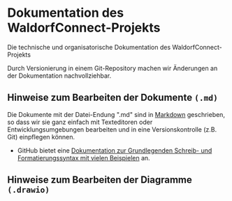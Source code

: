# Dokumentation des WaldorfConnect-Projekts
Die technische und organisatorische Dokumentation des WaldorfConnect-Projekts

Durch Versionierung in einem Git-Repository machen wir Änderungen an der Dokumentation nachvollziehbar.

## Hinweise zum Bearbeiten der Dokumente  `(.md)`

Die Dokumente mit der Datei-Endung ".md" sind in [Markdown](https://de.wikipedia.org/wiki/Markdown) geschrieben, so dass wir sie ganz einfach mit Texteditoren oder Entwicklungsumgebungen bearbeiten und in eine Versionskontrolle (z.B. Git) einpflegen können.

- GitHub bietet eine [Dokumentation zur Grundlegenden Schreib- und Formatierungssyntax mit vielen Beispielen](https://docs.github.com/de/get-started/writing-on-github/getting-started-with-writing-and-formatting-on-github/basic-writing-and-formatting-syntax) an.

## Hinweise zum Bearbeiten der Diagramme `(.drawio)`

<!-- TBD:
- VSCode als Editor empfehlen & sagen wie man da die Drawio Extension installiert
- die ADF templates wie man die in drawio reinbekommt hier beschreiben.... und ggf. die packages direkt hier in nem Ordner bereitstellen, das ist sicher
 -->
